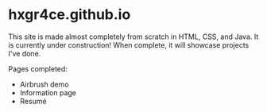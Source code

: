 # hxgr4ce.github.io

This site is made almost completely from scratch in HTML, CSS, and Java. It is currently under construction! When complete, it will showcase projects I've done.

Pages completed:

- Airbrush demo
- Information page
- Resumé

